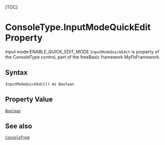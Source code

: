 [TOC]
# ConsoleType.InputModeQuickEdit Property
 Input mode:ENABLE_QUICK_EDIT_MODE
`InputModeQuickEdit` is property of the ConsoleType control, part of the freeBasic framework MyFbFramework.
## Syntax
```freeBasic
InputModeQuickEdit() As Boolean
```
## Property Value
[`Boolean`]("https://www.freebasic.net/wiki/KeyPgBoolean")
## See also
[`ConsoleType`](ConsoleType.md)

